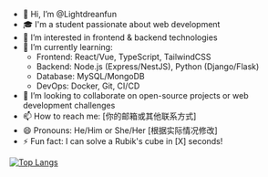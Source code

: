 - 👋 Hi, I’m @Lightdreanfun  
- 🎓 I'm a student passionate about web development  
- 👀 I’m interested in frontend & backend technologies  
- 🌱 I’m currently learning:  
  - Frontend: React/Vue, TypeScript, TailwindCSS  
  - Backend: Node.js (Express/NestJS), Python (Django/Flask)  
  - Database: MySQL/MongoDB  
  - DevOps: Docker, Git, CI/CD  
- 💞️ I’m looking to collaborate on open-source projects or web development challenges  
- 📫 How to reach me: [你的邮箱或其他联系方式]  
- 😄 Pronouns: He/Him or She/Her [根据实际情况修改]  
- ⚡ Fun fact: I can solve a Rubik's cube in [X] seconds!  

[![Top Langs](https://github-readme-stats.vercel.app/api/top-langs/?username=Lightdreanfun&layout=compact)](https://github.com/Lightdreanfun)
